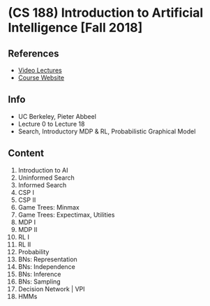 # (CS 188) Introduction to Artificial Intelligence [Fall 2018]

## References
* [Video Lectures](https://www.youtube.com/playlist?list=PLsOUugYMBBJENfZ3XAToMsg44W7LeUVhF)
* [Course Website](https://inst.eecs.berkeley.edu/~cs188/fa18/)

## Info
- UC Berkeley, Pieter Abbeel
- Lecture 0 to Lecture 18
- Search, Introductory MDP & RL, Probabilistic Graphical Model

## Content
1. Introduction to AI
2. Uninformed Search
3. Informed Search
4. CSP I
5. CSP II
6. Game Trees: Minmax
7. Game Trees: Expectimax, Utilities
8. MDP I
9. MDP II
10. RL I
11. RL II
12. Probability
13. BNs: Representation
14. BNs: Independence
15. BNs: Inference
16. BNs: Sampling
17. Decision Network | VPI
18. HMMs
